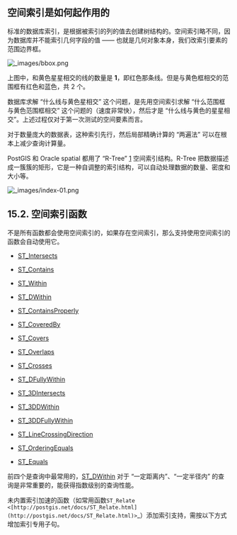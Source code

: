 ## 空间索引是如何起作用的[](https://postgis.net/workshops/zh_Hans/postgis-intro/indexing.html#how-spatial-indexes-work "永久链接至标题")

标准的数据库索引，是根据被索引的列的值去创建树结构的。空间索引略不同，因为数据库并不能索引几何字段的值 —— 也就是几何对象本身，我们改索引要素的范围边界框。

![_images/bbox.png](https://postgis.net/workshops/zh_Hans/postgis-intro/_images/bbox.png)

上图中，和黄色星星相交的线的数量是 **1**，即红色那条线。但是与黄色框相交的范围框有红色和蓝色，共 2 个。

数据库求解 “什么线与黄色星相交” 这个问题，是先用空间索引求解 “什么范围框与黄色范围框相交” 这个问题的（速度非常快），然后才是 “什么线与黄色的星星相交”。上述过程仅对于第一次测试的空间要素而言。

对于数量庞大的数据表，这种索引先行，然后局部精确计算的 “两遍法” 可以在根本上减少查询计算量。

PostGIS 和 Oracle spatial 都用了 “R-Tree” [1](https://postgis.net/workshops/zh_Hans/postgis-intro/indexing.html#rtree) 空间索引结构。R-Tree 把数据描述成一簇簇的矩形，它是一种自调整的索引结构，可以自动处理数据的数量、密度和大小等。

![_images/index-01.png](https://postgis.net/workshops/zh_Hans/postgis-intro/_images/index-01.png)

## 15.2. 空间索引函数

不是所有函数都会使用空间索引的，如果存在空间索引，那么支持使用空间索引的函数会自动使用它。

- [ST_Intersects](http://postgis.net/docs/ST_Intersects.html)
    
- [ST_Contains](http://postgis.net/docs/ST_Contains.html)
    
- [ST_Within](http://postgis.net/docs/ST_Within.html)
    
- [ST_DWithin](http://postgis.net/docs/ST_DWithin.html)
    
- [ST_ContainsProperly](http://postgis.net/docs/ST_ContainsProperly.html)
    
- [ST_CoveredBy](http://postgis.net/docs/ST_CoveredBy.html)
    
- [ST_Covers](http://postgis.net/docs/ST_Covers.html)
    
- [ST_Overlaps](http://postgis.net/docs/ST_Overlaps.html)
    
- [ST_Crosses](http://postgis.net/docs/ST_Crosses.html)
    
- [ST_DFullyWithin](http://postgis.net/docs/ST_DFullyWithin.html)
    
- [ST_3DIntersects](http://postgis.net/docs/ST_3DIntersects.html)
    
- [ST_3DDWithin](http://postgis.net/docs/ST_3DDWithin.html)
    
- [ST_3DDFullyWithin](http://postgis.net/docs/ST_3DDFullyWithin.html)
    
- [ST_LineCrossingDirection](http://postgis.net/docs/ST_LineCrossingDirection.html)
    
- [ST_OrderingEquals](http://postgis.net/docs/ST_OrderingEquals.html)
    
- [ST_Equals](http://postgis.net/docs/ST_Equals.html)
    

前四个是查询中最常用的，[ST_DWithin](http://postgis.net/docs/ST_DWithin.html) 对于 “一定距离内”、“一定半径内” 的查询是非常重要的，能获得指数级别的查询性能。

未内置索引加速的函数（如常用函数`ST_Relate <[http://postgis.net/docs/ST_Relate.html](http://postgis.net/docs/ST_Relate.html)>`_）添加索引支持，需按以下方式增加索引专用子句。